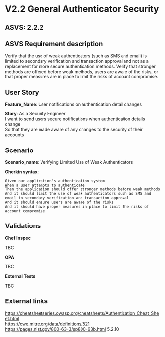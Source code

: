 # V2.2 General Authenticator Security

## ASVS: 2.2.2

## ASVS Requirement description

Verify that the use of weak authenticators (such as SMS and
email) is limited to secondary verification and transaction
approval and not as a replacement for more secure
authentication methods. Verify that stronger methods are
offered before weak methods, users are aware of the risks, or
that proper measures are in place to limit the risks of account
compromise.

## User Story

**Feature_Name**: User notifications on authentication detail changes

**Story**:
As a Security Engineer\
I want to send users secure notifications when authentication details change\
So that they are made aware of any changes to the security of their accounts

## Scenario

**Scenario_name**: Verifying Limited Use of Weak Authenticators

**Gherkin syntax**:

```gherkin
Given our application's authentication system
When a user attempts to authenticate
Then the application should offer stronger methods before weak methods
And it should limit the use of weak authenticators such as SMS and email to secondary verification and transaction approval
And it should ensure users are aware of the risks
And it should have proper measures in place to limit the risks of account compromise
```

## Validations

**Chef Inspec**

TBC

**OPA**

TBC

**External Tests**

TBC

## External links

<https://cheatsheetseries.owasp.org/cheatsheets/Authentication_Cheat_Sheet.html> \
<https://cwe.mitre.org/data/definitions/521> \
<https://pages.nist.gov/800-63-3/sp800-63b.html> 5.2.10
